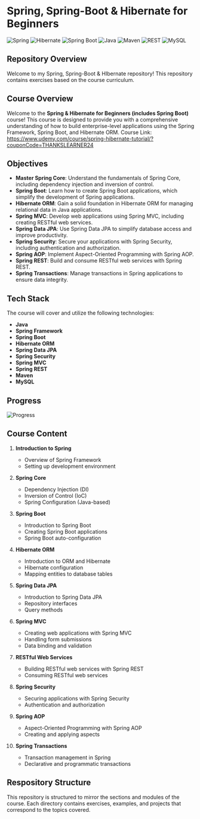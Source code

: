 # Spring, Spring-Boot & Hibernate for Beginners

![Spring](https://img.shields.io/badge/Spring-6DB33F?style=for-the-badge&logo=spring&logoColor=white)
![Hibernate](https://img.shields.io/badge/Hibernate-59666C?style=for-the-badge&logo=hibernate&logoColor=white)
![Spring Boot](https://img.shields.io/badge/Spring%20Boot-6DB33F?style=for-the-badge&logo=spring-boot&logoColor=white)
![Java](https://img.shields.io/badge/Java-ED8B00?style=for-the-badge&logo=java&logoColor=white)
![Maven](https://img.shields.io/badge/Maven-C71A36?style=for-the-badge&logo=apache-maven&logoColor=white)
![REST](https://img.shields.io/badge/REST-02569B?style=for-the-badge&logo=rest&logoColor=white)
![MySQL](https://img.shields.io/badge/MySQL-4479A1?style=for-the-badge&logo=mysql&logoColor=white)

## Repository Overview 

Welcome to my Spring, Spring-Boot & HIbernate repository! This repository contains exercises based on the course curriculum.

## Course Overview

Welcome to the **Spring & Hibernate for Beginners (includes Spring Boot)** course! This course is designed to provide you with a comprehensive understanding of how to build enterprise-level applications using the Spring Framework, Spring Boot, and Hibernate ORM.
Course Link: https://www.udemy.com/course/spring-hibernate-tutorial/?couponCode=THANKSLEARNER24

## Objectives

- **Master Spring Core**: Understand the fundamentals of Spring Core, including dependency injection and inversion of control.
- **Spring Boot**: Learn how to create Spring Boot applications, which simplify the development of Spring applications.
- **Hibernate ORM**: Gain a solid foundation in Hibernate ORM for managing relational data in Java applications.
- **Spring MVC**: Develop web applications using Spring MVC, including creating RESTful web services.
- **Spring Data JPA**: Use Spring Data JPA to simplify database access and improve productivity.
- **Spring Security**: Secure your applications with Spring Security, including authentication and authorization.
- **Spring AOP**: Implement Aspect-Oriented Programming with Spring AOP.
- **Spring REST**: Build and consume RESTful web services with Spring REST.
- **Spring Transactions**: Manage transactions in Spring applications to ensure data integrity.

## Tech Stack

The course will cover and utilize the following technologies:

- **Java**
- **Spring Framework**
- **Spring Boot**
- **Hibernate ORM**
- **Spring Data JPA**
- **Spring Security**
- **Spring MVC**
- **Spring REST**
- **Maven**
- **MySQL**

## Progress

![Progress](https://progress-bar.dev/27/)

## Course Content

1. **Introduction to Spring**
   - Overview of Spring Framework
   - Setting up development environment

2. **Spring Core**
   - Dependency Injection (DI)
   - Inversion of Control (IoC)
   - Spring Configuration (Java-based)

3. **Spring Boot**
   - Introduction to Spring Boot
   - Creating Spring Boot applications
   - Spring Boot auto-configuration

4. **Hibernate ORM**
   - Introduction to ORM and Hibernate
   - Hibernate configuration
   - Mapping entities to database tables

5. **Spring Data JPA**
   - Introduction to Spring Data JPA
   - Repository interfaces
   - Query methods

6. **Spring MVC**
   - Creating web applications with Spring MVC
   - Handling form submissions
   - Data binding and validation

7. **RESTful Web Services**
   - Building RESTful web services with Spring REST
   - Consuming RESTful web services

8. **Spring Security**
   - Securing applications with Spring Security
   - Authentication and authorization

9. **Spring AOP**
   - Aspect-Oriented Programming with Spring AOP
   - Creating and applying aspects

10. **Spring Transactions**
    - Transaction management in Spring
    - Declarative and programmatic transactions

## Respository Structure

This repository is structured to mirror the sections and modules of the course. Each directory contains exercises, examples, and projects that correspond to the topics covered.

